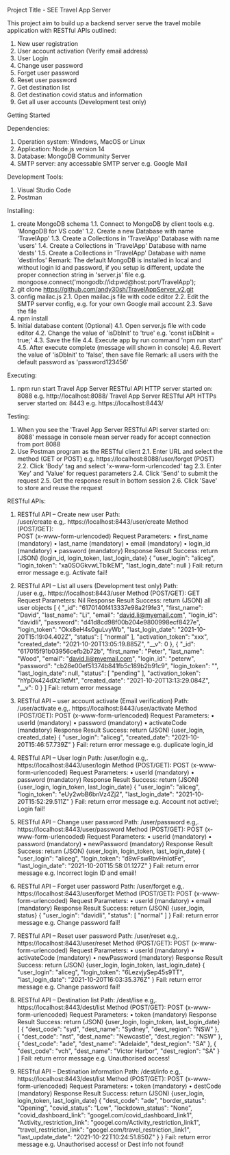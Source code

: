 Project Title - SEE Travel App Server

This project aim to build up a backend server serve the travel mobile application with RESTful APIs outlined:
1. New user registration
2. User account activation (Verify email address)
3. User Login
4. Change user password
5. Forget user password
6. Reset user password
7. Get destination list
8. Get destination covid status and information
9. Get all user accounts (Development test only)


Getting Started

Dependencies:
1. Operation system: Windows, MacOS or Linux
2. Application: Node.js version 14
3. Database: MongoDB Community Server
4. SMTP server: any accessable SMTP server e.g. Google Mail

Development Tools:
1. Visual Studio Code
2. Postman

Installing:
1. create MongoDB schema
    1.1. Connect to MongoDB by client tools e.g. 'MongoDB for VS code'
    1.2. Create a new Database with name 'TravelApp'
    1.3. Create a Collections in 'TravelApp' Database with name 'users'
    1.4. Create a Collections in 'TravelApp' Database with name 'dests'
    1.5. Create a Collections in 'TravelApp' Database with name 'destinfos'
    Remark: The default MongoDB is installed in local and without login id and password,
    if you setup is different, update the proper connection string in 'server.js' file
    e.g. mongoose.connect('mongodb://id:pwd@host:port/TravelApp'); 
2. git clone https://github.com/andy30sh/TravelAppServer_v2.git
3. config mailac.js
    2.1. Open mailac.js file with code editor
    2.2. Edit the SMTP server config, e.g. for your own Google mail account
    2.3. Save the file
4. npm install
5. Initial database content (Optional)
    4.1. Open server.js file with code editor
    4.2. Change the value of 'isDbInit' to 'true' e.g. 'const isDbInit = true;'
    4.3. Save the file
    4.4. Execute app by run command 'npm run start'
    4.5. After execute complete (message will shown in console)
    4.6. Revert the value of 'isDbInit' to 'false', then save file
    Remark: all users with the default password as 'password123456'

Executing:
1. npm run start
Travel App Server RESTful API HTTP server started on: 8088
e.g. http://localhost:8088/
Travel App Server RESTful API HTTPs server started on: 8443
e.g. https://localhost:8443/

Testing:
1. When you see the 'Travel App Server RESTful API server started on: 8088' message in console mean server ready for accept connection from port 8088
2. Use Postman program as the RESTful client
    2.1. Enter URL and select the method (GET or POST) e.g. https://localhost:8088/user/forget (POST)
    2.2. Click 'Body' tag and select 'x-www-form-urlencoded' tag
    2.3. Enter 'Key' and 'Value' for request parameters
    2.4. Click 'Send' to submit the request
    2.5. Get the response result in bottom session
    2.6. Click 'Save' to store and reuse the request


RESTful APIs:

1.	RESTful API – Create new user
Path:	
/user/create    e.g,. https://localhost:8443/user/create
Method (POST/GET):	
POST (x-www-form-urlencoded)
Request Parameters:	
•	first_name (mandatory)
•	last_name (mandatory)
•	email (mandatory)
•	login_id (mandatory)
•	password (mandatory)
Response Result	Success: 
return (JSON) {login_id, login_token, last_login_date}
{
    "user_login": "aliceg",
    "login_token": "xa0SOGkvwLTblkEM",
    "last_login_date": null
}
Fail: 
return error message e.g. Activate fail!


2.	RESTful API – List all users (Development test only)
Path:	
/user   e.g,. https://localhost:8443/user
Method (POST/GET):
GET
Request Parameters:
Nil
Response Result	Success: 
return (JSON) all user objects
[
    {
        "_id": "6170140f413337e98a2f9fe3",
        "first_name": "David",
        "last_name": "Li",
        "email": "david.li@myemail.com",
        "login_id": "davidli",
        "password": "d41d8cd98f00b204e9800998ecf8427e",
        "login_token": "Okx8eH4s0guLvyWb",
        "last_login_date": "2021-10-20T15:19:04.402Z",
        "status": [
            "normal"
        ],
        "activation_token": "xxx",
        "created_date": "2021-10-20T13:05:19.885Z",
        "__v": 0
    },
    {
        "_id": "617015f91b03956cefb2b72b",
        "first_name": "Peter",
        "last_name": "Wood",
        "email": "david.li@myemail.com",
        "login_id": "peterw",
        "password": "cb28e00ef51374b841fb5c189b2b91c9",
        "login_token": "",
        "last_login_date": null,
        "status": [
            "pending"
        ],
        "activation_token": "hYpDk424dXz1ktMt",
        "created_date": "2021-10-20T13:13:29.084Z",
        "__v": 0
    }
]
Fail: 
return error message


3.	RESTful API – user account activate (Email verification)
Path:
/user/activate  e.g,. https://localhost:8443/user/activate
Method (POST/GET):
POST (x-www-form-urlencoded)
Request Parameters:
•	userId (mandatory)
•	password (mandatory)
•	activateCode (mandatory)
Response Result	Success: 
return (JSON) {user_login, created_date}
{
    "user_login": "aliceg",
    "created_date": "2021-10-20T15:46:57.739Z"
}
Fail: 
return error message e.g. duplicate login_id


4.	RESTful API – User login
Path:
/user/login     e.g,. https://localhost:8443/user/login
Method (POST/GET):
POST (x-www-form-urlencoded)
Request Parameters:
•	userId (mandatory)
•	password (mandatory)
Response Result	Success: 
return (JSON) {user_login, login_token, last_login_date}
{
    "user_login": "aliceg",
    "login_token": "eUy2wbB6bnVz4Zj2",
    "last_login_date": "2021-10-20T15:52:29.511Z"
}
Fail: 
return error message e.g. Account not active!; Login fail!


5.	RESTful API – Change user password
Path:
/user/password      e.g,. https://localhost:8443/user/password
Method (POST/GET):
POST (x-www-form-urlencoded)
Request Parameters:
•	userId (mandatory)
•	password (mandatory)
•	newPassword (mandatory)
Response Result	Success: 
return (JSON) {user_login, login_token, last_login_date}
{
    "user_login": "aliceg",
    "login_token": "d8wFswRbvHnIotFe",
    "last_login_date": "2021-10-20T15:58:01.127Z"
}
Fail: 
return error message e.g. Incorrect login ID and email!


6.	RESTful API – Forget user password
Path:
/user/forget    e.g,. https://localhost:8443/user/forget
Method (POST/GET):
POST (x-www-form-urlencoded)
Request Parameters:
•	userId (mandatory)
•	email (mandatory)
Response Result	Success: 
return (JSON) {user_login, status}
{
    "user_login": "davidli",
    "status": [
        "normal"
    ]
}
Fail: 
return error message e.g. Change password fail!


7.	RESTful API – Reset user password
Path:
/user/reset     e.g,. https://localhost:8443/user/reset
Method (POST/GET):
POST (x-www-form-urlencoded)
Request Parameters:
•	userId (mandatory)
•	activateCode (mandatory)
•	newPassword (mandatory)
Response Result	Success: 
return (JSON) {user_login, login_token, last_login_date}
{
    "user_login": "aliceg",
    "login_token": "6LezvjySep45s9TT",
    "last_login_date": "2021-10-20T16:03:35.376Z"
}
Fail: 
return error message e.g. Change password fail!


8.	RESTful API – Destination list
Path:
/dest/lise     e.g,. https://localhost:8443/dest/list
Method (POST/GET):
POST (x-www-form-urlencoded)
Request Parameters:
•	token (mandatory)
Response Result	Success: 
return (JSON) {user_login, login_token, last_login_date}
[
    {
        "dest_code": "syd",
        "dest_name": "Sydney",
        "dest_region": "NSW"
    },
    {
        "dest_code": "nst",
        "dest_name": "Newcastle",
        "dest_region": "NSW"
    },
    {
        "dest_code": "ade",
        "dest_name": "Adelaide",
        "dest_region": "SA"
    },
    {
        "dest_code": "vch",
        "dest_name": "Victor Harbor",
        "dest_region": "SA"
    }
]
Fail: 
return error message e.g. Unauthorised access!


9.	RESTful API – Destination information 
Path:
/dest/info     e.g,. https://localhost:8443/dest/list
Method (POST/GET):
POST (x-www-form-urlencoded)
Request Parameters:
•	token (mandatory)
•	destCode (mandatory)
Response Result	Success: 
return (JSON) {user_login, login_token, last_login_date}
{
  "dest_code": "ade",
  "border_status": "Opening",
  "covid_status": "Low",
  "lockdown_status": "None",
  "covid_dashboard_link": "googel.com/covid_dashboard_link1",
  "Activity_restriction_link": "googel.com/Activity_restriction_link1",
  "travel_restriction_link": "googel.com/travel_restriction_link1",
  "last_update_date": "2021-10-22T10:24:51.850Z"
  }
}
Fail: 
return error message e.g. Unauthorised access! or Dest info not found!
